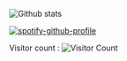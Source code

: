 
<p style="text-align: center;">

![Github stats](https://github-readme-stats.vercel.app/api?username=hanzopgp&theme=highcontrast&show_icons=true&count_private=true)

[![spotify-github-profile](https://spotify-github-profile.vercel.app/api/view?uid=4bfnbw32941fqfatn327dfeh5&cover_image=false&theme=default)](https://github.com/kittinan/spotify-github-profile)

Visitor count : ![Visitor Count](https://profile-counter.glitch.me/hanzopgp/count.svg)

</p>
